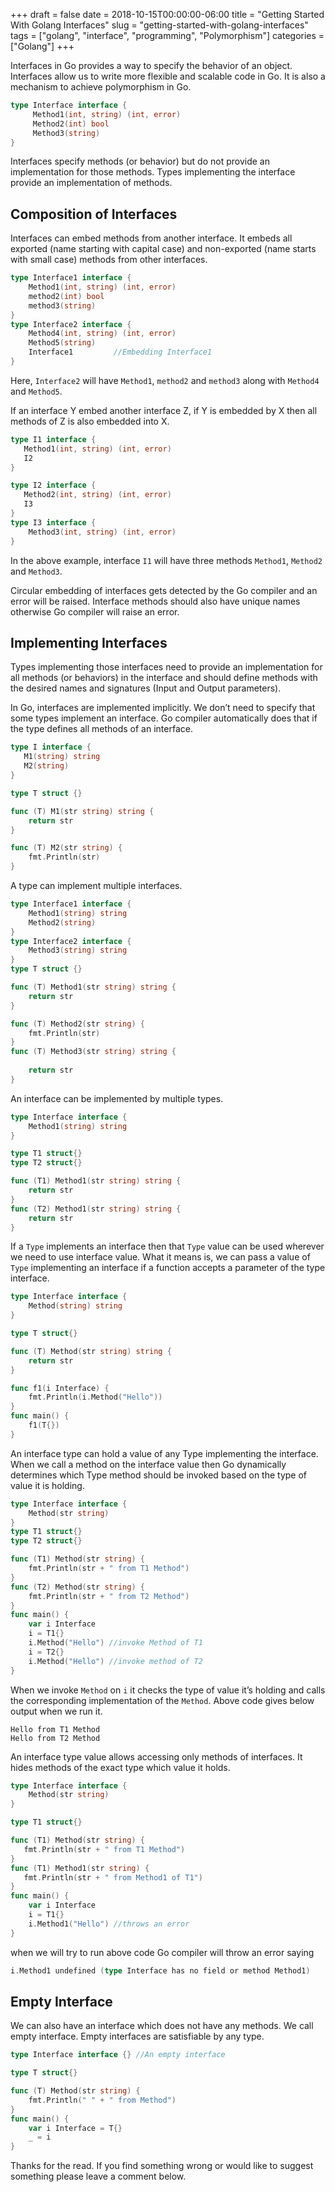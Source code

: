 +++ 
draft = false
date = 2018-10-15T00:00:00-06:00
title = "Getting Started With Golang Interfaces"
slug = "getting-started-with-golang-interfaces"
tags = ["golang", "interface", "programming", "Polymorphism"]
categories = ["Golang"]
+++

Interfaces in Go provides a way to specify the behavior of an object. Interfaces allow us to write more flexible and scalable code in Go. It is also a mechanism to achieve polymorphism in Go.

```go
type Interface interface {
     Method1(int, string) (int, error)
     Method2(int) bool
     Method3(string)
}
```

Interfaces specify methods (or behavior) but do not provide an implementation for those methods. Types implementing the interface provide an implementation of methods.

## Composition of Interfaces
Interfaces can embed methods from another interface. It embeds all exported (name starting with capital case) and non-exported (name starts with small case) methods from other interfaces.

```go
type Interface1 interface {
    Method1(int, string) (int, error)
    method2(int) bool
    method3(string)
}
type Interface2 interface {
    Method4(int, string) (int, error)
    Method5(string)
    Interface1         //Embedding Interface1 
}
```

Here, `Interface2` will have `Method1`, `method2` and `method3` along with `Method4` and `Method5`.

If an interface Y embed another interface Z, if Y is embedded by X then all methods of Z is also embedded into X.

```go
type I1 interface {
   Method1(int, string) (int, error)
   I2
}

type I2 interface {
   Method2(int, string) (int, error)
   I3
}
type I3 interface {
    Method3(int, string) (int, error)
}
```

In the above example, interface `I1` will have three methods `Method1`, `Method2` and `Method3`.

Circular embedding of interfaces gets detected by the Go compiler and an error will be raised. Interface methods should also have unique names otherwise Go compiler will raise an error.

## Implementing Interfaces

Types implementing those interfaces need to provide an implementation for all methods (or behaviors) in the interface and should define methods with the desired names and signatures (Input and Output parameters).

In Go, interfaces are implemented implicitly. We don’t need to specify that some types implement an interface. Go compiler automatically does that if the type defines all methods of an interface.

```go
type I interface {
   M1(string) string
   M2(string)
}

type T struct {}

func (T) M1(str string) string {
    return str
}

func (T) M2(str string) {
    fmt.Println(str)
}
```

A type can implement multiple interfaces.

```go
type Interface1 interface {
    Method1(string) string
    Method2(string)
}
type Interface2 interface {
    Method3(string) string
}
type T struct {}

func (T) Method1(str string) string {
    return str
}

func (T) Method2(str string) {
    fmt.Println(str)
}
func (T) Method3(str string) string {
    
    return str
}
```

An interface can be implemented by multiple types.

```go
type Interface interface {
    Method1(string) string
}

type T1 struct{}
type T2 struct{}

func (T1) Method1(str string) string {
    return str
}
func (T2) Method1(str string) string {
    return str
}
```

If a `Type` implements an interface then that `Type` value can be used wherever we need to use interface value. What it means is, we can pass a value of `Type` implementing an interface if a function accepts a parameter of the type interface.

```go
type Interface interface {
    Method(string) string
}

type T struct{}

func (T) Method(str string) string {
    return str
}

func f1(i Interface) {
    fmt.Println(i.Method("Hello"))
}
func main() {
    f1(T{})
}
```

An interface type can hold a value of any Type implementing the interface. When we call a method on the interface value then Go dynamically determines which Type method should be invoked based on the type of value it is holding.

```go
type Interface interface {
    Method(str string)
}
type T1 struct{}
type T2 struct{}

func (T1) Method(str string) {
    fmt.Println(str + " from T1 Method")
}
func (T2) Method(str string) {
    fmt.Println(str + " from T2 Method")
}
func main() {
    var i Interface
    i = T1{}
    i.Method("Hello") //invoke Method of T1
    i = T2{}
    i.Method("Hello") //invoke method of T2
}
```

When we invoke `Method` on `i` it checks the type of value it’s holding and calls the corresponding implementation of the `Method`. Above code gives below output when we run it.

```
Hello from T1 Method
Hello from T2 Method
```

An interface type value allows accessing only methods of interfaces. It hides methods of the exact type which value it holds.

```go
type Interface interface {
    Method(str string)
}

type T1 struct{}

func (T1) Method(str string) {
   fmt.Println(str + " from T1 Method")
}
func (T1) Method1(str string) {
   fmt.Println(str + " from Method1 of T1")
}
func main() {
    var i Interface
    i = T1{}
    i.Method1("Hello") //throws an error
}
```
when we will try to run above code Go compiler will throw an error saying

```go
i.Method1 undefined (type Interface has no field or method Method1)
```

## Empty Interface
We can also have an interface which does not have any methods. We call empty interface. Empty interfaces are satisfiable by any type.

```go
type Interface interface {} //An empty interface

type T struct{}

func (T) Method(str string) {
    fmt.Println(" " + " from Method")
}
func main() {
    var i Interface = T{}
    _ = i
}
```

Thanks for the read. If you find something wrong or would like to suggest something please leave a comment below.
